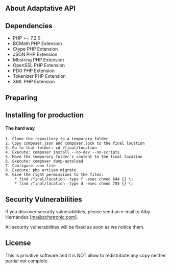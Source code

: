 ## About Adaptative API

## Dependencies

* PHP >= 7.2.0
* BCMath PHP Extension
* Ctype PHP Extension
* JSON PHP Extension
* Mbstring PHP Extension
* OpenSSL PHP Extension
* PDO PHP Extension
* Tokenizer PHP Extension
* XML PHP Extension

## Preparing

## Installing for production

#### The hard way
```
1. Clone the repository to a temporary folder
2. Copy composer.json and composer.lock to the final location
3. Go to that folder: cd /final/location
4. Execute: composer install --no-dev --no-scripts
5. Move the temporary folder's content to the final location
6. Execute: composer dump-autoload
7. Configure .env file
8. Execute: php artisan migrate
9. Give the right permissions to the files: 
    * find /final/location -type f -exec chmod 644 {} \;
    * find /final/location -type d -exec chmod 755 {} \;
```
## Security Vulnerabilities

If you discover security vulnerabilities, please send 
an e-mail to Alby Hernández [me@achetronic.com]. 

All security vulnerabilities will 
be fixed as soon as we notice them.

## License
This is privative software and it is NOT allow to redistribute
any copy neither partial not complete.